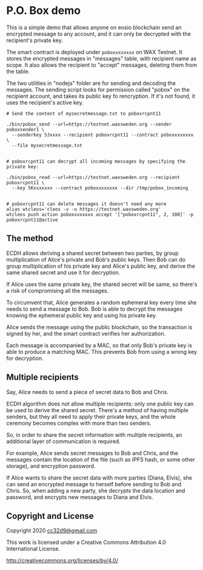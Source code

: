 # P.O. Box demo

This is a simple demo that allows anyone on eosio blockchain send an
encrypted message to any account, and it can only be decrypted with
the recipient's private key.

The smart contract is deployed under `poboxxxxxxxx` on WAX Testnet. It
stores the encrypted messages in "messages" table, with recipient name
as scope. It also allows the recipient to "accept" messages, deleting
them from the table.

The two utilities in "nodejs" folder are for sending and decoding the
messages. The sending script looks for permission called "pobox" on
the recipient account, and takes its public key fo rencryption. If
it's not found, it uses the recipient's active key.


```
# Send the content of mysecretmessage.txt to poboxrcpnt11

./bin/pobox_send --url=https://testnet.waxsweden.org --sender poboxsender1 \
  --senderkey 5Jxxxx --recipient poboxrcpnt11 --contract poboxxxxxxxx \
  --file mysecretmessage.txt


# poboxrcpnt11 can decrypt all incoming messages by specifying the private key:

./bin/pobox_read --url=https://testnet.waxsweden.org --recipient poboxrcpnt11 \
  --key 5Kxxxxxxx --contract poboxxxxxxxx --dir /tmp/pobox_incoming


# poboxrcpnt11 can delete messages it doesn't need any more
alias wtcleos='cleos -v -u https://testnet.waxsweden.org'
wtcleos push action poboxxxxxxxx accept '["poboxrcpnt11", 2, 100]' -p poboxrcpnt11@active
```

## The method

ECDH allows deriving a shared secret between two parties, by group
multiplication of Alice's private and Bob's public keys. Then Bob can
do group multiplication of his private key and Alice's public key, and
derive the same shared secret and use it for decryption.

If Alice uses the same private key, the shared secret will be same, so
there's a risk of compromising all the messages.

To circumvent that, Alice generates a random ephemeral key every time
she needs to send a message to Bob. Bob is able to decrypt the
messages knowing the ephemeral public key and using his private key.

Alice sends the message using the public blockchain, so the
transaction is signed by her, and the smart contract verifies her
authorization.

Each message is accompanied by a MAC, so that only Bob's private key
is able to produce a matching MAC. This prevents Bob from using a
wrong key for decryption.


## Multiple recipients

Say, Alice needs to send a piece of secret data to Bob and Chris.

ECDH algorithm does not allow multiple recipients: only one public key
can be used to derive the shared secret. There's a method of having
multiple senders, but they all need to apply their private keys, and
the whole ceremony becomes complex with more than two senders.

So, in order to share the secret information with multiple recipients,
an additional layer of communication is required.

For example, Alice sends secret messages to Bob and Chris, and the
messages contain the location of the file (such as IPFS hash, or some
other storage), and encryption password.

If Alice wants to share the secret data with more parties (Diana,
Elvis), she can send an encrypted message to herself before sending to
Bob and Chris. So, when adding a new party, she decrypts the data
location and password, and encrypts new messages to Diana and Elvis.







## Copyright and License

Copyright 2020 cc32d9@gmail.com

This work is licensed under a Creative Commons Attribution 4.0
International License.

http://creativecommons.org/licenses/by/4.0/
